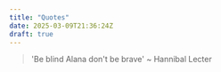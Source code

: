 ```yaml
---
title: "Quotes"
date: 2025-03-09T21:36:24Z
draft: true
---
```


> 'Be blind Alana don't be brave' ~ Hannibal Lecter
